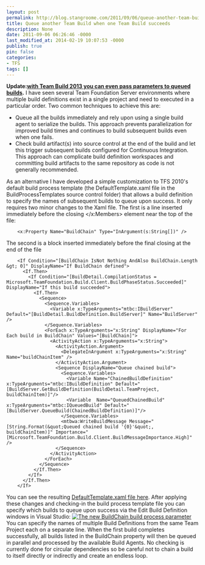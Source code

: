 ```yaml
---
layout: post
permalink: http://blog.stangroome.com/2011/09/06/queue-another-team-build-when-one-team-build-succeeds/
title: Queue another Team Build when one Team Build succeeds
description: None
date: 2011-09-06 06:26:46 -0000
last_modified_at: 2014-02-19 10:07:53 -0000
publish: true
pin: false
categories:
- TFS
tags: []
---
```

**Update:[with Team Build 2013 you can even pass parameters to queued builds](http://blog.stangroome.com/2014/02/19/queue-a-team-build-from-another-and-pass-parameters/ "Queue a Team Build from another and pass parameters").** I have seen several Team Foundation Server environments where multiple build definitions exist in a single project and need to executed in a particular order. Two common techniques to achieve this are:

* Queue all the builds immediately and rely upon using a single build agent to serialize the builds. This approach prevents parallelization for improved build times and continues to build subsequent builds even when one fails.
* Check build artifact(s) into source control at the end of the build and let this trigger subsequent builds configured for Continuous Integration. This approach can complicate build definition workspaces and committing build artifacts to the same repository as code is not generally recommended.

As an alternative I have developed a simple customization to TFS 2010's default build process template (the DefaultTemplate.xaml file in the BuildProcessTemplates source control folder) that allows a build definition to specify the names of subsequent builds to queue upon success. It only requires two minor changes to the Xaml file. The first is a line inserted immediately before the closing </x:Members> element near the top of the file:
  
        <x:Property Name="BuildChain" Type="InArgument(s:String[])" />

The second is a block inserted immediately before the final closing </Sequence> at the end of the file
  
        <If Condition="[BuildChain IsNot Nothing AndAlso BuildChain.Length &gt; 0]" DisplayName="If BuildChain defined">
          <If.Then>
            <If Condition="[BuildDetail.CompilationStatus = Microsoft.TeamFoundation.Build.Client.BuildPhaseStatus.Succeeded]" DisplayName="If this build succeeded">
              <If.Then>
                <Sequence>
                  <Sequence.Variables>
                    <Variable x:TypeArguments="mtbc:IBuildServer" Default="[BuildDetail.BuildDefinition.BuildServer]" Name="BuildServer" />
                  </Sequence.Variables>
                  <ForEach x:TypeArguments="x:String" DisplayName="For Each build in BuildChain" Values="[BuildChain]">
                    <ActivityAction x:TypeArguments="x:String">
                      <ActivityAction.Argument>
                        <DelegateInArgument x:TypeArguments="x:String" Name="buildChainItem" />
                      </ActivityAction.Argument>
                      <Sequence DisplayName="Queue chained build">
                        <Sequence.Variables>
                          <Variable Name="ChainedBuildDefinition" x:TypeArguments="mtbc:IBuildDefinition" Default="[BuildServer.GetBuildDefinition(BuildDetail.TeamProject, buildChainItem)]"/>
                          <Variable  Name="QueuedChainedBuild" x:TypeArguments="mtbc:IQueuedBuild" Default="[BuildServer.QueueBuild(ChainedBuildDefinition)]"/>
                        </Sequence.Variables>
                        <mtbwa:WriteBuildMessage Message="[String.Format(&quot;Queued chained build '{0}'&quot;, buildChainItem)]" Importance="[Microsoft.TeamFoundation.Build.Client.BuildMessageImportance.High]" />
                      </Sequence>
                    </ActivityAction>
                  </ForEach>
                </Sequence>
              </If.Then>
            </If>
          </If.Then>
        </If>

You can see the resulting [DefaultTemplate.xaml file here](https://gist.github.com/1196590/). After applying these changes and checking-in the build process template file you can specify which builds to queue upon success via the Edit Build Definition windows in Visual Studio: [![The new BuildChain build process parameter](http://blog.stangroome.com/wp-content/uploads/2011/09/capture.png)](http://blog.stangroome.com/wp-content/uploads/2011/09/capture.png) You can specify the names of multiple Build Definitions from the same Team Project each on a separate line. When the first build completes successfully, all builds listed in the BuildChain property will then be queued in parallel and processed by the available Build Agents. No checking is currently done for circular dependencies so be careful not to chain a build to itself directly or indirectly and create an endless loop.
